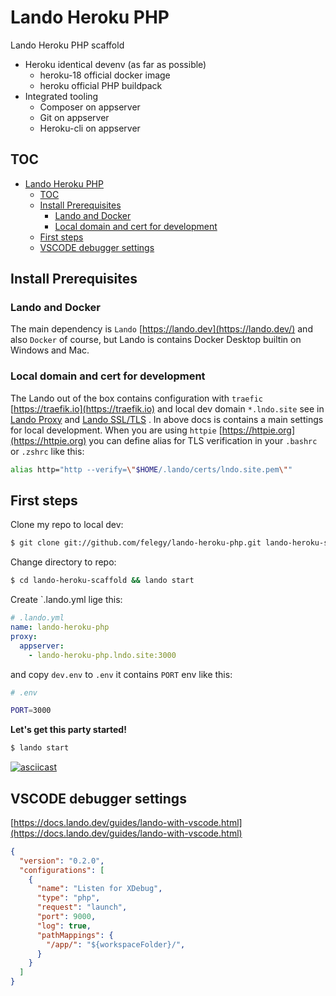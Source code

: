 Lando Heroku PHP
================

Lando Heroku PHP scaffold

- Heroku identical devenv (as far as possible)
  - heroku-18 official docker image
  - heroku official PHP buildpack
- Integrated tooling
  - Composer on appserver
  - Git on appserver
  - Heroku-cli on appserver

TOC
---
- [Lando Heroku PHP](#lando-heroku-php)
  - [TOC](#toc)
  - [Install Prerequisites](#install-prerequisites)
    - [Lando and Docker](#lando-and-docker)
    - [Local domain and cert for development](#local-domain-and-cert-for-development)
  - [First steps](#first-steps)
  - [VSCODE debugger settings](#vscode-debugger-settings)

Install Prerequisites
--------------------------

### Lando and Docker

The main dependency is `Lando` [https://lando.dev](https://lando.dev/) and also `Docker` of course, but Lando is contains Docker Desktop builtin on Windows and Mac.

### Local domain and cert for development

The Lando out of the box contains configuration with `traefic` [https://traefik.io](https://traefik.io) and local dev domain `*.lndo.site` see in [Lando Proxy](https://docs.lando.dev/config/proxy.html#automatic-port-assignment) and [Lando SSL/TLS](https://docs.lando.dev/config/security.html) . In above docs is contains a main settings for local development. When you are using `httpie` [https://httpie.org](https://httpie.org) you can define alias for TLS verification in your `.bashrc` or `.zshrc` like this:

```bash
alias http="http --verify=\"$HOME/.lando/certs/lndo.site.pem\""
```

First steps
-----------

Clone my  repo to local dev:

```bash
$ git clone git://github.com/felegy/lando-heroku-php.git lando-heroku-scaffold
```

Change directory to repo:

```bash
$ cd lando-heroku-scaffold && lando start
```

Create `.lando.yml lige this:

```yaml
# .lando.yml
name: lando-heroku-php
proxy:
  appserver:
    - lando-heroku-php.lndo.site:3000

```
and copy `dev.env` to `.env` it contains `PORT` env like this:

```bash
# .env

PORT=3000

```

**Let's get this party started!**

```bash
$ lando start
```

[![asciicast](https://asciinema.org/a/279120.svg)](https://asciinema.org/a/279120)

## VSCODE debugger settings

[https://docs.lando.dev/guides/lando-with-vscode.html](https://docs.lando.dev/guides/lando-with-vscode.html)

```json
{
  "version": "0.2.0",
  "configurations": [
    {
      "name": "Listen for XDebug",
      "type": "php",
      "request": "launch",
      "port": 9000,
      "log": true,
      "pathMappings": {
        "/app/": "${workspaceFolder}/",
      }
    }
  ]
}
```
